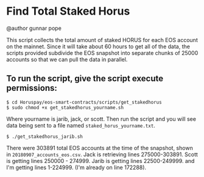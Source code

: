 # Find Total Staked Horus
@author gunnar pope


This script collects the total amount of staked HORUS for each EOS account on the mainnet. Since it will take about 60 hours to get all of the data, the scripts provided subdivide the EOS snapshot into separate chunks of 25000 accounts so that we can pull the data in parallel.

## To run the script, give the script execute permissions:
```
$ cd Horuspay/eos-smart-contracts/scripts/get_stakedhorus
$ sudo chmod +x get_stakedhorus_yourname.sh
```


Where yourname is jarib, jack, or scott. Then run the script and you will see data being sent to a file named `staked_horus_yourname.txt`.
```
$ ./get_stakedhorus_jarib.sh
```

There were 303891 total EOS accounts at the time of the snapshot, shown in `20180907_accounts_eos.csv`. Jack is retrieving lines 275000-303891. Scott is getting lines 250000 - 274999. Jarib is getting lines 22500-249999. and I'm getting lines 1-224999. (I'm already on line 172288).
